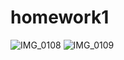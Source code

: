 # homework1

![IMG_0108](https://user-images.githubusercontent.com/54778863/65177198-dc822680-da1b-11e9-84c7-32fbb20986f1.gif)
![IMG_0109](https://user-images.githubusercontent.com/54778863/65177199-dc822680-da1b-11e9-8bb7-dcb1ed169e6d.gif)
